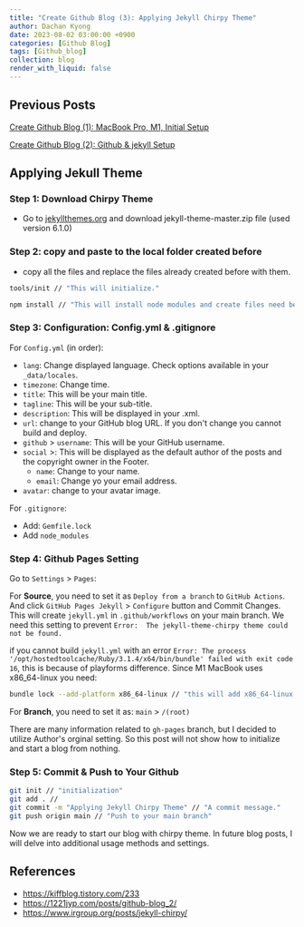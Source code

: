 ```yaml
---
title: "Create Github Blog (3): Applying Jekyll Chirpy Theme"
author: Dachan Kyong
date: 2023-08-02 03:00:00 +0900
categories: [Github Blog]
tags: [Github_blog]
collection: blog
render_with_liquid: false
---
```


## **Previous Posts**
[Create Github Blog (1): MacBook Pro, M1, Initial Setup](http://127.0.0.1:4000/posts/creating-blog-1/)

[Create Github Blog (2): Github & jekyll Setup](http://127.0.0.1:4000/posts/creating-blog-1/)

## **Applying Jekull Theme**

### **Step 1**: Download Chirpy Theme

- Go to [jekyllthemes.org](http://jekyllthemes.org/themes/jekyll-theme-chirpy/) and download jekyll-theme-master.zip file (used version 6.1.0)


### **Step 2**: copy and paste to the local folder created before
- copy all the files and replace the files already created before with them.

```bash
tools/init // "This will initialize."

npm install // "This will install node modules and create files need be created, which prevents errors: * internal script /assets/js/dis/***.min.js does not exist (line 1)"
```

### **Step 3**: Configuration: Config.yml & .gitignore
For `Config.yml` (in order):
- `lang`: Change displayed language. Check options available in your `_data/locales`.
- `timezone`: Change time.
- `title`: This will be your main title.
- `tagline`: This will be your sub-title.
- `description`: This will be displayed in your .xml.
- `url`: change to your GitHub blog URL. If you don't change you cannot build and deploy.
- `github` > `username`: This will be your GitHub username.
- `social` >: This will be displayed as the default author of the posts and the copyright owner in the Footer.
    + `name`: Change to your name.
    + `email`: Change yo your email address.
- `avatar`: change to your avatar image.

For `.gitignore`:
- Add: `Gemfile.lock`
- Add `node_modules`


### **Step 4**: Github Pages Setting
Go to `Settings` > `Pages`:

For **Source**, you need to set it as `Deploy from a branch` to `GitHub Actions`. And click `GitHub Pages Jekyll` > `Configure` button and Commit Changes. This will create `jekyll.yml` in `.github/workflows` on your main branch. We need this setting to prevent `Error:  The jekyll-theme-chirpy theme could not be found.`

if you cannot build `jekyll.yml` with an error `Error: The process '/opt/hostedtoolcache/Ruby/3.1.4/x64/bin/bundle' failed with exit code 16`, this is because of playforms difference. Since M1 MacBook uses x86_64-linux you need:

```bash
bundle lock --add-platform x86_64-linux // "this will add x86_64-linux platform in your Gemfile.lock."
```

For **Branch**, you need to set it as:
`main` > `/(root)`

There are many information related to `gh-pages` branch, but I decided to utilize Author's orginal setting. So this post will not show how to initialize and start a blog from nothing.


### **Step 5**: Commit & Push to Your Github

```bash
git init // "initialization"
git add . //
git commit -m "Applying Jekyll Chirpy Theme" // "A commit message."
git push origin main // "Push to your main branch"
```

Now we are ready to start our blog with chirpy theme. In future blog posts, I will delve into additional usage methods and settings.

## References
- <https://kiffblog.tistory.com/233>
- <https://1221jyp.com/posts/github-blog_2/>
- <https://www.irgroup.org/posts/jekyll-chirpy/>